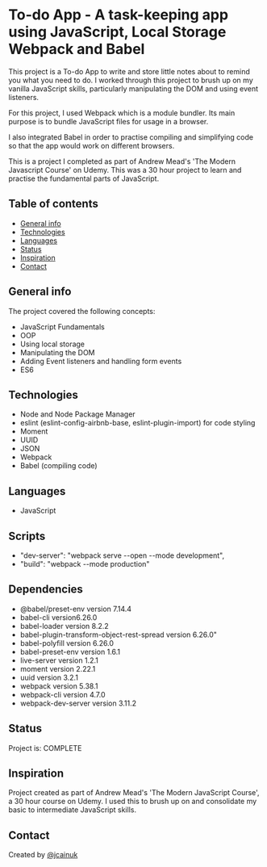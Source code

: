 # To-do App - A task-keeping app using JavaScript, Local Storage Webpack and Babel

This project is a To-do App to write and store little notes about to remind you what you need to do. I worked through this project to brush up on my vanilla JavaScript skills, particularly manipulating the DOM and using event listeners.

For this project, I used Webpack which is a module bundler. Its main purpose is to bundle JavaScript files for usage in a browser.

I also integrated Babel in order to practise compiling and simplifying code so that the app would work on different browsers.

This is a project I completed as part of Andrew Mead's 'The Modern Javascript Course' on Udemy. This was a 30 hour project to learn and practise the fundamental parts of JavaScript.

## Table of contents

- [General info](#general-info)
- [Technologies](#technologies)
- [Languages](#languages)
- [Status](#status)
- [Inspiration](#inspiration)
- [Contact](#contact)

## General info

The project covered the following concepts:

- JavaScript Fundamentals
- OOP
- Using local storage
- Manipulating the DOM
- Adding Event listeners and handling form events
- ES6

## Technologies

- Node and Node Package Manager
- eslint (eslint-config-airbnb-base, eslint-plugin-import) for code styling
- Moment
- UUID
- JSON
- Webpack
- Babel (compiling code)

## Languages

- JavaScript

## Scripts

- "dev-server": "webpack serve --open --mode development",
- "build": "webpack --mode production"

## Dependencies

- @babel/preset-env version 7.14.4
- babel-cli version6.26.0
- babel-loader version 8.2.2
- babel-plugin-transform-object-rest-spread version 6.26.0"
- babel-polyfill version 6.26.0
- babel-preset-env version 1.6.1
- live-server version 1.2.1
- moment version 2.22.1
- uuid version 3.2.1
- webpack version 5.38.1
- webpack-cli version 4.7.0
- webpack-dev-server version 3.11.2

## Status

Project is: COMPLETE

## Inspiration

Project created as part of Andrew Mead's 'The Modern JavaScript Course', a 30 hour course on Udemy. I used this to brush up on and consolidate my basic to intermediate JavaScript skills.

## Contact

Created by [@jcainuk](https://twitter.com/jcainuk)
